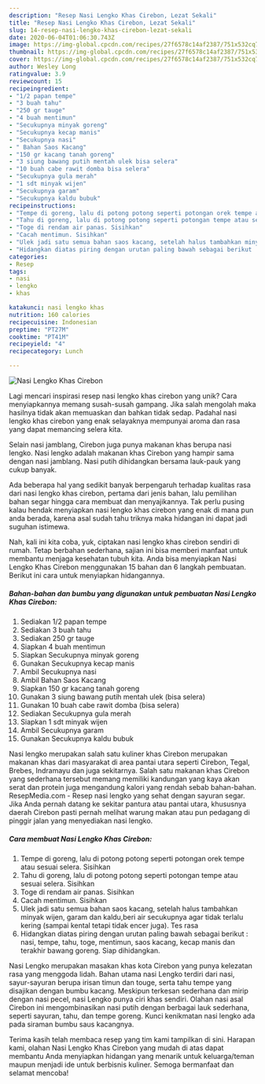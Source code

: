 ```yaml
---
description: "Resep Nasi Lengko Khas Cirebon, Lezat Sekali"
title: "Resep Nasi Lengko Khas Cirebon, Lezat Sekali"
slug: 14-resep-nasi-lengko-khas-cirebon-lezat-sekali
date: 2020-06-04T01:06:30.743Z
image: https://img-global.cpcdn.com/recipes/27f6578c14af2387/751x532cq70/nasi-lengko-khas-cirebon-foto-resep-utama.jpg
thumbnail: https://img-global.cpcdn.com/recipes/27f6578c14af2387/751x532cq70/nasi-lengko-khas-cirebon-foto-resep-utama.jpg
cover: https://img-global.cpcdn.com/recipes/27f6578c14af2387/751x532cq70/nasi-lengko-khas-cirebon-foto-resep-utama.jpg
author: Wesley Long
ratingvalue: 3.9
reviewcount: 15
recipeingredient:
- "1/2 papan tempe"
- "3 buah tahu"
- "250 gr tauge"
- "4 buah mentimun"
- "Secukupnya minyak goreng"
- "Secukupnya kecap manis"
- "Secukupnya nasi"
- " Bahan Saos Kacang"
- "150 gr kacang tanah goreng"
- "3 siung bawang putih mentah ulek bisa selera"
- "10 buah cabe rawit domba bisa selera"
- "Secukupnya gula merah"
- "1 sdt minyak wijen"
- "Secukupnya garam"
- "Secukupnya kaldu bubuk"
recipeinstructions:
- "Tempe di goreng, lalu di potong potong seperti potongan orek tempe atau sesuai selera. Sisihkan"
- "Tahu di goreng, lalu di potong potong seperti potongan tempe atau sesuai selera. Sisihkan"
- "Toge di rendam air panas. Sisihkan"
- "Cacah mentimun. Sisihkan"
- "Ulek jadi satu semua bahan saos kacang, setelah halus tambahkan minyak wijen, garam dan kaldu,beri air secukupnya agar tidak terlalu kering (sampai kental tetapi tidak encer juga). Tes rasa"
- "Hidangkan diatas piring dengan urutan paling bawah sebagai berikut : nasi, tempe, tahu, toge, mentimun, saos kacang, kecap manis dan terakhir bawang goreng. Siap dihidangkan."
categories:
- Resep
tags:
- nasi
- lengko
- khas

katakunci: nasi lengko khas 
nutrition: 160 calories
recipecuisine: Indonesian
preptime: "PT27M"
cooktime: "PT41M"
recipeyield: "4"
recipecategory: Lunch

---
```



![Nasi Lengko Khas Cirebon](https://img-global.cpcdn.com/recipes/27f6578c14af2387/751x532cq70/nasi-lengko-khas-cirebon-foto-resep-utama.jpg)

Lagi mencari inspirasi resep nasi lengko khas cirebon yang unik? Cara menyiapkannya memang susah-susah gampang. Jika salah mengolah maka hasilnya tidak akan memuaskan dan bahkan tidak sedap. Padahal nasi lengko khas cirebon yang enak selayaknya mempunyai aroma dan rasa yang dapat memancing selera kita.

Selain nasi jamblang, Cirebon juga punya makanan khas berupa nasi lengko. Nasi lengko adalah makanan khas Cirebon yang hampir sama dengan nasi jamblang. Nasi putih dihidangkan bersama lauk-pauk yang cukup banyak.

Ada beberapa hal yang sedikit banyak berpengaruh terhadap kualitas rasa dari nasi lengko khas cirebon, pertama dari jenis bahan, lalu pemilihan bahan segar hingga cara membuat dan menyajikannya. Tak perlu pusing kalau hendak menyiapkan nasi lengko khas cirebon yang enak di mana pun anda berada, karena asal sudah tahu triknya maka hidangan ini dapat jadi suguhan istimewa.


Nah, kali ini kita coba, yuk, ciptakan nasi lengko khas cirebon sendiri di rumah. Tetap berbahan sederhana, sajian ini bisa memberi manfaat untuk membantu menjaga kesehatan tubuh kita. Anda bisa menyiapkan Nasi Lengko Khas Cirebon menggunakan 15 bahan dan 6 langkah pembuatan. Berikut ini cara untuk menyiapkan hidangannya.

<!--inarticleads1-->

##### Bahan-bahan dan bumbu yang digunakan untuk pembuatan Nasi Lengko Khas Cirebon:

1. Sediakan 1/2 papan tempe
1. Sediakan 3 buah tahu
1. Sediakan 250 gr tauge
1. Siapkan 4 buah mentimun
1. Siapkan Secukupnya minyak goreng
1. Gunakan Secukupnya kecap manis
1. Ambil Secukupnya nasi
1. Ambil  Bahan Saos Kacang
1. Siapkan 150 gr kacang tanah goreng
1. Gunakan 3 siung bawang putih mentah ulek (bisa selera)
1. Gunakan 10 buah cabe rawit domba (bisa selera)
1. Sediakan Secukupnya gula merah
1. Siapkan 1 sdt minyak wijen
1. Ambil Secukupnya garam
1. Gunakan Secukupnya kaldu bubuk


Nasi lengko merupakan salah satu kuliner khas Cirebon merupakan makanan khas dari masyarakat di area pantai utara seperti Cirebon, Tegal, Brebes, Indramayu dan juga sekitarnya. Salah satu makanan khas Cirebon yang sederhana tersebut memang memiliki kandungan yang kaya akan serat dan protein juga mengandung kalori yang rendah sebab bahan-bahan. ResepMedia.com - Resep nasi lengko yang sehat dengan sayuran segar. Jika Anda pernah datang ke sekitar pantura atau pantai utara, khususnya daerah Cirebon pasti pernah melihat warung makan atau pun pedagang di pinggir jalan yang menyediakan nasi lengko. 

<!--inarticleads2-->

##### Cara membuat Nasi Lengko Khas Cirebon:

1. Tempe di goreng, lalu di potong potong seperti potongan orek tempe atau sesuai selera. Sisihkan
1. Tahu di goreng, lalu di potong potong seperti potongan tempe atau sesuai selera. Sisihkan
1. Toge di rendam air panas. Sisihkan
1. Cacah mentimun. Sisihkan
1. Ulek jadi satu semua bahan saos kacang, setelah halus tambahkan minyak wijen, garam dan kaldu,beri air secukupnya agar tidak terlalu kering (sampai kental tetapi tidak encer juga). Tes rasa
1. Hidangkan diatas piring dengan urutan paling bawah sebagai berikut : nasi, tempe, tahu, toge, mentimun, saos kacang, kecap manis dan terakhir bawang goreng. Siap dihidangkan.


Nasi Lengko merupakan masakan khas kota Cirebon yang punya kelezatan rasa yang menggoda lidah. Bahan utama nasi Lengko terdiri dari nasi, sayur-sayuran berupa irisan timun dan touge, serta tahu tempe yang disajikan dengan bumbu kacang. Meskipun terkesan sederhana dan mirip dengan nasi pecel, nasi Lengko punya ciri khas sendiri. Olahan nasi asal Cirebon ini mengombinasikan nasi putih dengan berbagai lauk sederhana, seperti sayuran, tahu, dan tempe goreng. Kunci kenikmatan nasi lengko ada pada siraman bumbu saus kacangnya. 

Terima kasih telah membaca resep yang tim kami tampilkan di sini. Harapan kami, olahan Nasi Lengko Khas Cirebon yang mudah di atas dapat membantu Anda menyiapkan hidangan yang menarik untuk keluarga/teman maupun menjadi ide untuk berbisnis kuliner. Semoga bermanfaat dan selamat mencoba!
